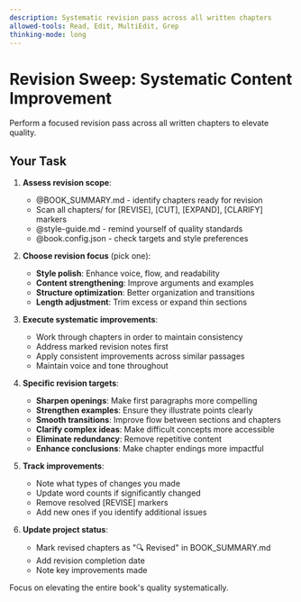 ```yaml
---
description: Systematic revision pass across all written chapters
allowed-tools: Read, Edit, MultiEdit, Grep
thinking-mode: long
---
```


# Revision Sweep: Systematic Content Improvement

Perform a focused revision pass across all written chapters to elevate quality.

## Your Task

1. **Assess revision scope**:
   - @BOOK_SUMMARY.md - identify chapters ready for revision
   - Scan all chapters/ for [REVISE], [CUT], [EXPAND], [CLARIFY] markers
   - @style-guide.md - remind yourself of quality standards
   - @book.config.json - check targets and style preferences

2. **Choose revision focus** (pick one):
   - **Style polish**: Enhance voice, flow, and readability
   - **Content strengthening**: Improve arguments and examples
   - **Structure optimization**: Better organization and transitions
   - **Length adjustment**: Trim excess or expand thin sections

3. **Execute systematic improvements**:
   - Work through chapters in order to maintain consistency
   - Address marked revision notes first
   - Apply consistent improvements across similar passages
   - Maintain voice and tone throughout

4. **Specific revision targets**:
   - **Sharpen openings**: Make first paragraphs more compelling
   - **Strengthen examples**: Ensure they illustrate points clearly
   - **Smooth transitions**: Improve flow between sections and chapters
   - **Clarify complex ideas**: Make difficult concepts more accessible
   - **Eliminate redundancy**: Remove repetitive content
   - **Enhance conclusions**: Make chapter endings more impactful

5. **Track improvements**:
   - Note what types of changes you made
   - Update word counts if significantly changed
   - Remove resolved [REVISE] markers
   - Add new ones if you identify additional issues

6. **Update project status**:
   - Mark revised chapters as "🔍 Revised" in BOOK_SUMMARY.md
   - Add revision completion date
   - Note key improvements made

Focus on elevating the entire book's quality systematically.